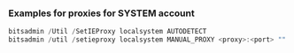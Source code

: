 ### Examples for proxies for SYSTEM account

```powershell
bitsadmin /Util /SetIEProxy localsystem AUTODETECT
bitsadmin /util /setieproxy localsystem MANUAL_PROXY <proxy>:<port> ""
```
